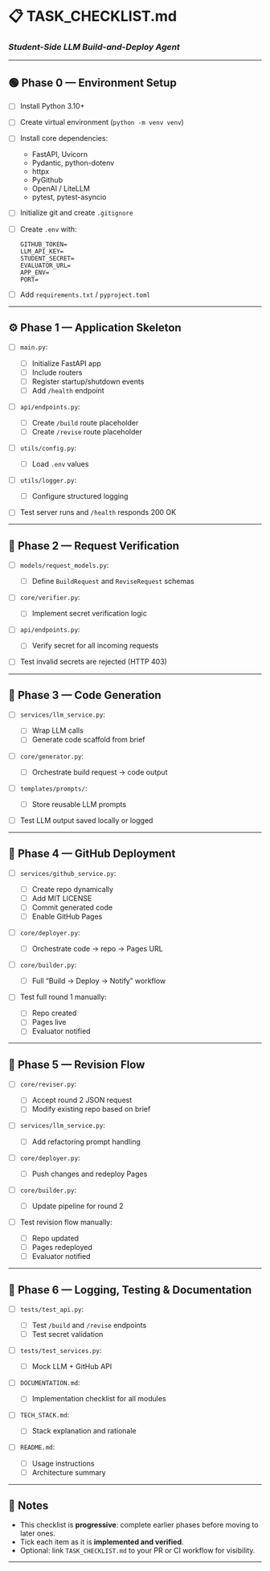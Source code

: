 # 📋 TASK_CHECKLIST.md

### *Student-Side LLM Build-and-Deploy Agent*

---

## 🟢 Phase 0 — Environment Setup

* [ ] Install Python 3.10+
* [ ] Create virtual environment (`python -m venv venv`)
* [ ] Install core dependencies:

  * FastAPI, Uvicorn
  * Pydantic, python-dotenv
  * httpx
  * PyGithub
  * OpenAI / LiteLLM
  * pytest, pytest-asyncio
* [ ] Initialize git and create `.gitignore`
* [ ] Create `.env` with:

  ```
  GITHUB_TOKEN=
  LLM_API_KEY=
  STUDENT_SECRET=
  EVALUATOR_URL=
  APP_ENV=
  PORT=
  ```
* [ ] Add `requirements.txt` / `pyproject.toml`

---

## ⚙️ Phase 1 — Application Skeleton

* [ ] `main.py`:

  * [ ] Initialize FastAPI app
  * [ ] Include routers
  * [ ] Register startup/shutdown events
  * [ ] Add `/health` endpoint
* [ ] `api/endpoints.py`:

  * [ ] Create `/build` route placeholder
  * [ ] Create `/revise` route placeholder
* [ ] `utils/config.py`:

  * [ ] Load `.env` values
* [ ] `utils/logger.py`:

  * [ ] Configure structured logging
* [ ] Test server runs and `/health` responds 200 OK

---

## 🧠 Phase 2 — Request Verification

* [ ] `models/request_models.py`:

  * [ ] Define `BuildRequest` and `ReviseRequest` schemas
* [ ] `core/verifier.py`:

  * [ ] Implement secret verification logic
* [ ] `api/endpoints.py`:

  * [ ] Verify secret for all incoming requests
* [ ] Test invalid secrets are rejected (HTTP 403)

---

## 🧩 Phase 3 — Code Generation

* [ ] `services/llm_service.py`:

  * [ ] Wrap LLM calls
  * [ ] Generate code scaffold from brief
* [ ] `core/generator.py`:

  * [ ] Orchestrate build request → code output
* [ ] `templates/prompts/`:

  * [ ] Store reusable LLM prompts
* [ ] Test LLM output saved locally or logged

---

## 🚀 Phase 4 — GitHub Deployment

* [ ] `services/github_service.py`:

  * [ ] Create repo dynamically
  * [ ] Add MIT LICENSE
  * [ ] Commit generated code
  * [ ] Enable GitHub Pages
* [ ] `core/deployer.py`:

  * [ ] Orchestrate code → repo → Pages URL
* [ ] `core/builder.py`:

  * [ ] Full “Build → Deploy → Notify” workflow
* [ ] Test full round 1 manually:

  * [ ] Repo created
  * [ ] Pages live
  * [ ] Evaluator notified

---

## 🔁 Phase 5 — Revision Flow

* [ ] `core/reviser.py`:

  * [ ] Accept round 2 JSON request
  * [ ] Modify existing repo based on brief
* [ ] `services/llm_service.py`:

  * [ ] Add refactoring prompt handling
* [ ] `core/deployer.py`:

  * [ ] Push changes and redeploy Pages
* [ ] `core/builder.py`:

  * [ ] Update pipeline for round 2
* [ ] Test revision flow manually:

  * [ ] Repo updated
  * [ ] Pages redeployed
  * [ ] Evaluator notified

---

## 🧾 Phase 6 — Logging, Testing & Documentation

* [ ] `tests/test_api.py`:

  * [ ] Test `/build` and `/revise` endpoints
  * [ ] Test secret validation
* [ ] `tests/test_services.py`:

  * [ ] Mock LLM + GitHub API
* [ ] `DOCUMENTATION.md`:

  * [ ] Implementation checklist for all modules
* [ ] `TECH_STACK.md`:

  * [ ] Stack explanation and rationale
* [ ] `README.md`:

  * [ ] Usage instructions
  * [ ] Architecture summary

---

## 🔹 Notes

* This checklist is **progressive**: complete earlier phases before moving to later ones.
* Tick each item as it is **implemented and verified**.
* Optional: link `TASK_CHECKLIST.md` to your PR or CI workflow for visibility.

---

